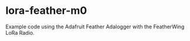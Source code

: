 # lora-feather-m0
Example code using the Adafruit Feather Adalogger with the FeatherWing LoRa Radio.
